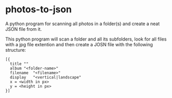 # photos-to-json
A python program for scanning all photos in a folder(s) and create a neat JSON file from it.

This python program will scan a folder and all its subfolders, look for all files with a jpg file extention and then create a JOSN file with the following structure:
```
[{
  title	""
  album	"<folder-name>"
  filename	"<filename>"
  display	"<vertical|landscape"
  x	= <width in px>
  y	= <height in px>
}]
```
